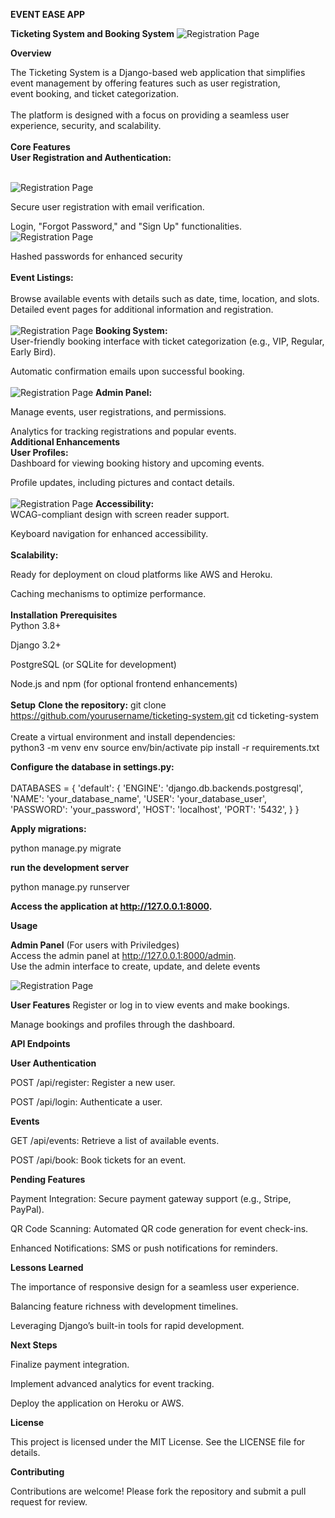 **EVENT EASE APP**



**Ticketing System and Booking System**
![Registration Page](event_images/homepage.png)


**Overview**


The Ticketing System is a Django-based web application that simplifies event management by offering features such as user registration,<br> event booking, and ticket categorization. <br> <br> The platform is designed with a focus on providing a seamless user experience, security, and scalability. <br> <br>
**Core Features** <br>
**User Registration and Authentication:** <br> <br>


![Registration Page](event_images/signup.png)

Secure user registration with email verification.<br>

Login, "Forgot Password," and "Sign Up" functionalities.<br>
![Registration Page](event_images/login.png)

Hashed passwords for enhanced security<br> <br>
**Event Listings:** <br> <br>
Browse available events with details such as date, time, location, and slots.<br>
Detailed event pages for additional information and registration.<br> <br>
![Registration Page](event_images/events.png)
**Booking System:**<br>
User-friendly booking interface with ticket categorization (e.g., VIP, Regular, Early Bird).<br>

Automatic confirmation emails upon successful booking.<br> <br>
![Registration Page](event_images/booking.png)
**Admin Panel:**


Manage events, user registrations, and permissions.


Analytics for tracking registrations and popular events. <br>
**Additional Enhancements**<br>
**User Profiles:**<br>
Dashboard for viewing booking history and upcoming events.<br>

Profile updates, including pictures and contact details.<br> <br>
![Registration Page](event_images/createevent.png)
**Accessibility:** <br>
WCAG-compliant design with screen reader support.

Keyboard navigation for enhanced accessibility. <br> <br>
**Scalability:** <br>


Ready for deployment on cloud platforms like AWS and Heroku.

Caching mechanisms to optimize performance. <br><br>
**Installation**
**Prerequisites**<br>
Python 3.8+

Django 3.2+

PostgreSQL (or SQLite for development)

Node.js and npm (for optional frontend enhancements) <br><br>
**Setup**
**Clone the repository:**
git clone https://github.com/yourusername/ticketing-system.git
cd ticketing-system
<br><br>
Create a virtual environment and install dependencies:
<br>
python3 -m venv env
source env/bin/activate
pip install -r requirements.txt


**Configure the database in settings.py:**
<br><br>
DATABASES = {
    'default': {
        'ENGINE': 'django.db.backends.postgresql',
        'NAME': 'your_database_name',
        'USER': 'your_database_user',
        'PASSWORD': 'your_password',
        'HOST': 'localhost',
        'PORT': '5432',
    }
}



**Apply migrations:**

python manage.py migrate


**run the development server**

python manage.py runserver

**Access the application at http://127.0.0.1:8000.**


**Usage**

**Admin Panel** (For users with Priviledges) <br>
Access the admin panel at http://127.0.0.1:8000/admin.
<br>
Use the admin interface to create, update, and delete events

![Registration Page](event_images/signup.png)

**User Features**
Register or log in to view events and make bookings.

Manage bookings and profiles through the dashboard.


**API Endpoints**


**User Authentication**


POST /api/register: Register a new user.

POST /api/login: Authenticate a user.


**Events**


GET /api/events: Retrieve a list of available events.

POST /api/book: Book tickets for an event.


**Pending Features**


Payment Integration: Secure payment gateway support (e.g., Stripe, PayPal).

QR Code Scanning: Automated QR code generation for event check-ins.

Enhanced Notifications: SMS or push notifications for reminders.


**Lessons Learned**


The importance of responsive design for a seamless user experience.

Balancing feature richness with development timelines.

Leveraging Django’s built-in tools for rapid development.


**Next Steps**


Finalize payment integration.

Implement advanced analytics for event tracking.

Deploy the application on Heroku or AWS.


**License**

This project is licensed under the MIT License. See the LICENSE file for details.


**Contributing**


Contributions are welcome! Please fork the repository and submit a pull request for review.